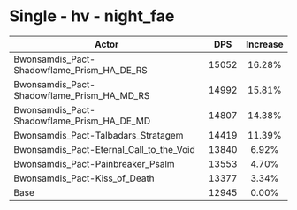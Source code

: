 # Single - hv - night_fae
| Actor | DPS | Increase |
|---|:---:|:---:|
|Bwonsamdis_Pact-Shadowflame_Prism_HA_DE_RS|15052|16.28%|
|Bwonsamdis_Pact-Shadowflame_Prism_HA_MD_RS|14992|15.81%|
|Bwonsamdis_Pact-Shadowflame_Prism_HA_DE_MD|14807|14.38%|
|Bwonsamdis_Pact-Talbadars_Stratagem|14419|11.39%|
|Bwonsamdis_Pact-Eternal_Call_to_the_Void|13840|6.92%|
|Bwonsamdis_Pact-Painbreaker_Psalm|13553|4.70%|
|Bwonsamdis_Pact-Kiss_of_Death|13377|3.34%|
|Base|12945|0.00%|
